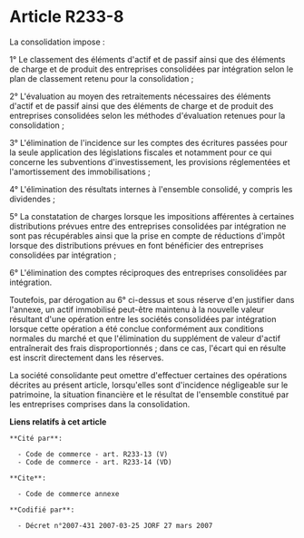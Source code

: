 # Article R233-8

La consolidation impose :

1° Le classement des éléments d'actif et de passif ainsi que des éléments de charge et de produit des entreprises consolidées
par intégration selon le plan de classement retenu pour la consolidation ;

2° L'évaluation au moyen des retraitements nécessaires des éléments d'actif et de passif ainsi que des éléments de charge et
de produit des entreprises consolidées selon les méthodes d'évaluation retenues pour la consolidation ;

3° L'élimination de l'incidence sur les comptes des écritures passées pour la seule application des législations fiscales et
notamment pour ce qui concerne les subventions d'investissement, les provisions réglementées et l'amortissement des
immobilisations ;

4° L'élimination des résultats internes à l'ensemble consolidé, y compris les dividendes ;

5° La constatation de charges lorsque les impositions afférentes à certaines distributions prévues entre des entreprises
consolidées par intégration ne sont pas récupérables ainsi que la prise en compte de réductions d'impôt lorsque des
distributions prévues en font bénéficier des entreprises consolidées par intégration ;

6° L'élimination des comptes réciproques des entreprises consolidées par intégration.

Toutefois, par dérogation au 6° ci-dessus et sous réserve d'en justifier dans l'annexe, un actif immobilisé peut-être
maintenu à la nouvelle valeur résultant d'une opération entre les sociétés consolidées par intégration lorsque cette
opération a été conclue conformément aux conditions normales du marché et que l'élimination du supplément de valeur d'actif
entraînerait des frais disproportionnés ; dans ce cas, l'écart qui en résulte est inscrit directement dans les réserves.

La société consolidante peut omettre d'effectuer certaines des opérations décrites au présent article, lorsqu'elles sont
d'incidence négligeable sur le patrimoine, la situation financière et le résultat de l'ensemble constitué par les entreprises
comprises dans la consolidation.

**Liens relatifs à cet article**

	**Cité par**:

	  - Code de commerce - art. R233-13 (V)
	  - Code de commerce - art. R233-14 (VD)

	**Cite**:

	  - Code de commerce annexe

	**Codifié par**:

	  - Décret n°2007-431 2007-03-25 JORF 27 mars 2007
